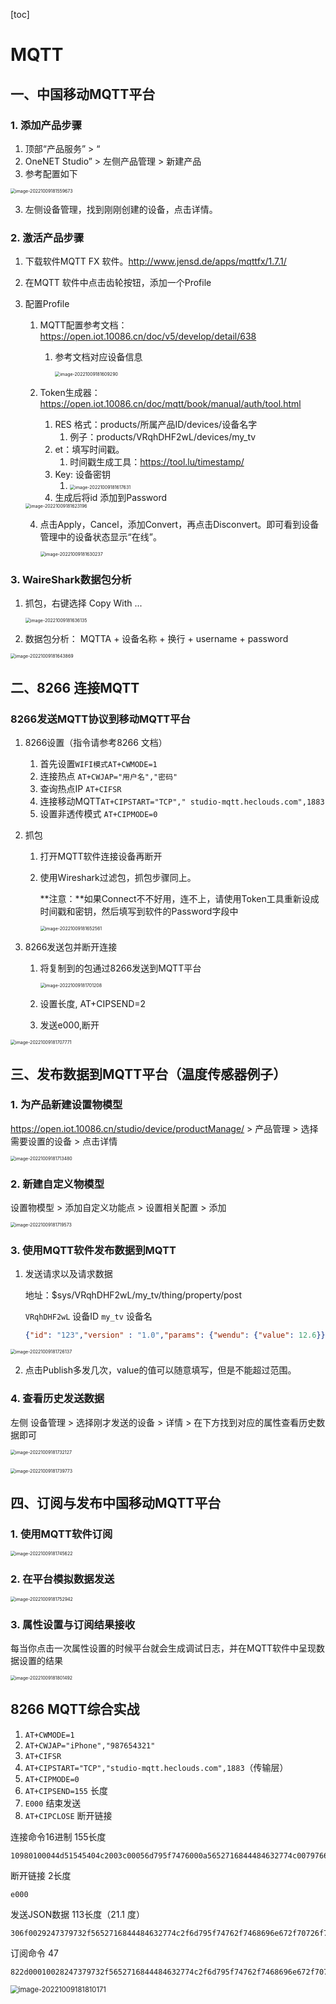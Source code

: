 [toc]

# MQTT

## 一、中国移动MQTT平台

### 1. 添加产品步骤

1. 顶部“产品服务” > “
1. OneNET Studio” > 左侧产品管理 > 新建产品
1. 参考配置如下

<img src="https://md-1304276643.cos.ap-beijing.myqcloud.com/uPic/image-20221009181559673.png" alt="image-20221009181559673" style="zoom:50%;" />

3. 左侧设备管理，找到刚刚创建的设备，点击详情。

### 2. 激活产品步骤

1. 下载软件MQTT FX 软件。http://www.jensd.de/apps/mqttfx/1.7.1/

2. 在MQTT 软件中点击齿轮按钮，添加一个Profile

3. 配置Profile

   1. MQTT配置参考文档：https://open.iot.10086.cn/doc/v5/develop/detail/638

      1. 参考文档对应设备信息

         <img src="https://md-1304276643.cos.ap-beijing.myqcloud.com/uPic/image-20221009181609290.png" alt="image-20221009181609290" style="zoom:50%;" />

   2. Token生成器：https://open.iot.10086.cn/doc/mqtt/book/manual/auth/tool.html

      1. RES 格式：products/所属产品ID/devices/设备名字
         1. 例子：products/VRqhDHF2wL/devices/my_tv
      2. et：填写时间戳。
         1. 时间戳生成工具：https://tool.lu/timestamp/
      3. Key: 设备密钥
         1. <img src="https://md-1304276643.cos.ap-beijing.myqcloud.com/uPic/image-20221009181617631.png" alt="image-20221009181617631" style="zoom:50%;" />
      4. 生成后将id 添加到Password

   <img src="https://md-1304276643.cos.ap-beijing.myqcloud.com/uPic/image-20221009181623196.png" alt="image-20221009181623196" style="zoom:50%;" />

   4. 点击Apply，Cancel，添加Convert，再点击Disconvert。即可看到设备管理中的设备状态显示“在线”。

      <img src="https://md-1304276643.cos.ap-beijing.myqcloud.com/uPic/image-20221009181630237.png" alt="image-20221009181630237" style="zoom:50%;" />

### 3. WaireShark数据包分析

1. 抓包，右键选择 Copy With ...

   <img src="https://md-1304276643.cos.ap-beijing.myqcloud.com/uPic/image-20221009181636135.png" alt="image-20221009181636135" style="zoom:50%;" />

2. 数据包分析： MQTTA + 设备名称 + 换行 + username + password

<img src="https://md-1304276643.cos.ap-beijing.myqcloud.com/uPic/image-20221009181643869.png" alt="image-20221009181643869" style="zoom:50%;" />

## 二、8266 连接MQTT

### 8266发送MQTT协议到移动MQTT平台

1. 8266设置（指令请参考8266 文档）

   1. 首先设置`WIFI模式AT+CWMODE=1`
   2. 连接热点 `AT+CWJAP="用户名","密码"`
   3. 查询热点IP `AT+CIFSR`
   4. 连接移动MQTT`AT+CIPSTART="TCP"," studio-mqtt.heclouds.com",1883`
   5. 设置非透传模式 `AT+CIPMODE=0`

2. 抓包

   1. 打开MQTT软件连接设备再断开

   2. 使用Wireshark过滤包，抓包步骤同上。

      **注意：**如果Connect不不好用，连不上，请使用Token工具重新设成时间戳和密钥，然后填写到软件的Password字段中
      
      <img src="https://md-1304276643.cos.ap-beijing.myqcloud.com/uPic/image-20221009181652561.png" alt="image-20221009181652561" style="zoom:50%;" />

3. 8266发送包并断开连接

   1. 将复制到的包通过8266发送到MQTT平台

      <img src="https://md-1304276643.cos.ap-beijing.myqcloud.com/uPic/image-20221009181701208.png" alt="image-20221009181701208" style="zoom:50%;" />

   2. 设置长度, AT+CIPSEND=2

   3. 发送e000,断开

<img src="https://md-1304276643.cos.ap-beijing.myqcloud.com/uPic/image-20221009181707771.png" alt="image-20221009181707771" style="zoom:50%;" />

## 三、发布数据到MQTT平台（温度传感器例子）

### 1. 为产品新建设置物模型

https://open.iot.10086.cn/studio/device/productManage/ > 产品管理 > 选择需要设置的设备 > 点击详情

<img src="https://md-1304276643.cos.ap-beijing.myqcloud.com/uPic/image-20221009181713480.png" alt="image-20221009181713480" style="zoom:50%;" />

### 2. 新建自定义物模型

设置物模型 > 添加自定义功能点 > 设置相关配置 > 添加

<img src="https://md-1304276643.cos.ap-beijing.myqcloud.com/uPic/image-20221009181719573.png" alt="image-20221009181719573" style="zoom:50%;" />

### 3. 使用MQTT软件发布数据到MQTT

1. 发送请求以及请求数据

   地址：$sys/VRqhDHF2wL/my_tv/thing/property/post

   `VRqhDHF2wL` 设备ID `my_tv` 设备名
   
   ```json
   {"id": "123","version" : "1.0","params": {"wendu": {"value": 12.6}}}
   ```

<img src="https://md-1304276643.cos.ap-beijing.myqcloud.com/uPic/image-20221009181726137.png" alt="image-20221009181726137" style="zoom:50%;" />

2. 点击Publish多发几次，value的值可以随意填写，但是不能超过范围。

### 4. 查看历史发送数据

左侧 设备管理 > 选择刚才发送的设备 > 详情 > 在下方找到对应的属性查看历史数据即可

<img src="https://md-1304276643.cos.ap-beijing.myqcloud.com/uPic/image-20221009181732127.png" alt="image-20221009181732127" style="zoom:50%;" />

​	<img src="https://md-1304276643.cos.ap-beijing.myqcloud.com/uPic/image-20221009181739773.png" alt="image-20221009181739773" style="zoom:50%;" />

## 四、订阅与发布中国移动MQTT平台

### 1. 使用MQTT软件订阅

<img src="https://md-1304276643.cos.ap-beijing.myqcloud.com/uPic/image-20221009181745622.png" alt="image-20221009181745622" style="zoom:50%;" />

### 2. 在平台模拟数据发送

<img src="https://md-1304276643.cos.ap-beijing.myqcloud.com/uPic/image-20221009181752942.png" alt="image-20221009181752942" style="zoom:50%;" />

### 3. 属性设置与订阅结果接收

每当你点击一次属性设置的时候平台就会生成调试日志，并在MQTT软件中呈现数据设置的结果

<img src="https://md-1304276643.cos.ap-beijing.myqcloud.com/uPic/image-20221009181801492.png" alt="image-20221009181801492" style="zoom:50%;" />

## 8266 MQTT综合实战

1. `AT+CWMODE=1`
2. `AT+CWJAP="iPhone","987654321"`
3. `AT+CIFSR`
4. `AT+CIPSTART="TCP","studio-mqtt.heclouds.com",1883`（传输层）
5. `AT+CIPMODE=0`
6. `AT+CIPSEND=155` 长度
7. `E000` 结束发送
8. `AT+CIPCLOSE` 断开链接

连接命令16进制 155长度

```
10980100044d51545404c2003c00056d795f7476000a5652716844484632774c007976657273696f6e3d323031382d31302d3331267265733d70726f64756374732532465652716844484632774c253246646576696365732532466d795f74762665743d31363631323435303331266d6574686f643d6d6435267369676e3d7934694450753659703834464f377378706364635351253344253344
```

断开链接 2长度

```
e000
```

发送JSON数据 113长度（21.1 度）

```
306f0029247379732f5652716844484632774c2f6d795f74762f7468696e672f70726f70657274792f706f73747b226964223a2022313233222c2276657273696f6e22203a2022312e30222c22706172616d73223a207b2277656e6475223a207b2276616c7565223a2032312e317d7d7d
```

订阅命令 47

```
822d00010028247379732f5652716844484632774c2f6d795f74762f7468696e672f70726f70657274792f73657400
```

<img src="https://md-1304276643.cos.ap-beijing.myqcloud.com/uPic/image-20221009181810171.png" alt="image-20221009181810171" style="zoom:80%;" />
